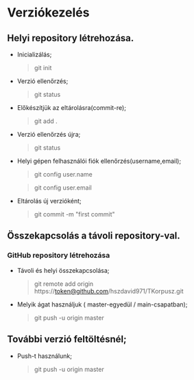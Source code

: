 # Verziókezelés
## Helyi repository létrehozása.

- Inicializálás;
    > git init
- Verzió ellenőrzés;
    > git status
- Előkészítjük az eltárolásra(commit-re);
    > git add .
- Verzió ellenőrzés újra;
    > git status
- Helyi gépen felhasználói fiók ellenőrzés(username,email);
    > git config user.name

    > git config user.email
- Eltárolás új verzióként;
    > git commit -m "first commit"

## Összekapcsolás a távoli repository-val.

### GitHub repository létrehozása

- Távoli és helyi összekapcsolása;
    > git remote add origin https://token@github.com/hszdavid971/TKorpusz.git
- Melyik ágat használjuk ( master-egyedül / main-csapatban);
    >git push -u origin master

## További verzió feltöltésnél;
- Push-t használunk;

    > git push -u origin master
